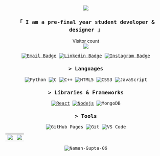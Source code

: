 <!-- Intro  -->
<h1 align="center">
  <a href="https://github.com/Naman-Gupta-06">
    <img src="https://readme-typing-svg.herokuapp.com?color=%23D613F7&size=30&lines=Hello%2C+There!+%F0%9F%91%8B;This+is+Naman+Gupta....;Nice+to+meet+you!">
  </a>
</h1>

<h3 align="center">
        <samp>
       「 I am a pre-final year student developer & designer 」
       </samp>
</h3>
<p align="center"> 
  Visitor count<br>
  <img src="https://profile-counter.glitch.me/Naman-Gupta-06/count.svg" />
</p>

<div align="center">
<samp>
<!-- ### Connect with me: -->

[![Email Badge](https://img.shields.io/badge/-Email-c14438?style=flat-square&logo=Gmail&logoColor=white&link=mailto:ronitkhatri44@gmail.com)](mailto:namangupta990@gmail.com)
[![Linkedin Badge](https://img.shields.io/badge/-LinkedIn-blue?style=flat-square&logo=Linkedin&logoColor=white&link=https://www.linkedin.com/in/naman-gupta-nemo/)](https://www.linkedin.com/in/naman-gupta-nemo/)
[![Instagram Badge](https://img.shields.io/badge/-Instagram-purple?style=flat-square&logo=instagram&logoColor=white&link=https://www.instagram.com/ronitxx9/)](https://www.instagram.com/nemo_.06/)

<!-- <br /> -->



### > Languages

![Python](https://img.shields.io/badge/-Python-black?style=flat-square&logo=Python)
![C](https://img.shields.io/badge/-C-00599C?style=flat-square&logo=c)
![C++](https://img.shields.io/badge/-C++-00599C?style=flat-square&logo=cplusplus)
![HTML5](https://img.shields.io/badge/-HTML5-E34F26?style=flat-square&logo=html5&logoColor=white)
![CSS3](https://img.shields.io/badge/-CSS3-1572B6?style=flat-square&logo=css3)
![JavaScript](https://img.shields.io/badge/-JavaScript-black?style=flat-square&logo=javascript)

### > Libraries & Frameworks

[![React](https://img.shields.io/badge/-React-black?style=flat-square&logo=react)](https://reactjs.org/)
[![Nodejs](https://img.shields.io/badge/-Nodejs-black?style=flat-square&logo=Node.js)](https://nodejs.org/)
![MongoDB](https://img.shields.io/badge/MongoDB-%234ea94b.svg?logo=mongodb&logoColor=white)

### > Tools

![GitHub Pages](https://img.shields.io/badge/GitHub%20Pages-%23327FC7.svg?logo=github&style=flat-square&logoColor=white)
![Git](https://img.shields.io/badge/-Git-black?style=flat-square&logo=git)
![VS Code](https://img.shields.io/badge/-VS%20Code-007ACC?style=flat-square&logo=visual-studio-code)


<table>
<tr>
<td>
<img src="https://github-readme-stats.vercel.app/api?username=Naman-Gupta-06&include_all_commits=true&count_private=true&show_icons=true&line_height=20&theme=tokyonight"/>
<td><img src="https://github-readme-stats.vercel.app/api/top-langs?username=Naman-Gupta-06&show_icons=true&locale=en&layout=compact&theme=tokyonight" />
</td>
</tr>
</table>
<p align="center">
<p align="center"><img align="center" src="https://github-readme-streak-stats.herokuapp.com/?user=Naman-Gupta-06&layout=compact&theme=tokyonight" alt="Naman-Gupta-06" /></p>
</p?



  
<!--End: Stats -->

</details> 
</samp>
</div>
</body>
